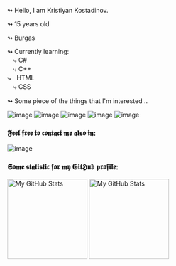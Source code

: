 ↬ Hello, I am Kristiyan Kostadinov.

↬ 15 years old

↬ Burgas

↬ Currently learning: 
<br>
ㅤ⤷ C#
<br>
ㅤ⤷ C++
<br>
 ⤷ㅤHTML
<br>
ㅤ⤷ CSS

↬ Some piece of the things that I'm interested ..

![image](https://img.shields.io/badge/Visual_Studio-5C2D91?style=for-the-badge&logo=visual%20studio&logoColor=white)
![image](https://img.shields.io/badge/C%23-239120?style=for-the-badge&logo=c-sharp&logoColor=white)
![image](https://img.shields.io/badge/.NET-512BD4?style=for-the-badge&logo=dotnet&logoColor=white)
![image](https://img.shields.io/badge/GIT-E44C30?style=for-the-badge&logo=git&logoColor=white)
![image](https://img.shields.io/badge/photo-Shoots-white?style=for-the-badge&logo=appveyor)
 
### 𝕱𝖊𝖊𝖑 𝖋𝖗𝖊𝖊 𝖙𝖔 𝖈𝖔𝖓𝖙𝖆𝖈𝖙 𝖒𝖊 𝖆𝖑𝖘𝖔 𝖎𝖓:
![image](https://img.shields.io/badge/LinkedIn-0077B5?style=for-the-badge&logo=linkedin&logoColor=white)</a>
 
### 𝕾𝖔𝖒𝖊 𝖘𝖙𝖆𝖙𝖎𝖘𝖙𝖎𝖈 𝖋𝖔𝖗 𝖒𝖞 𝕲𝖎𝖙𝕳𝖚𝖇 𝖕𝖗𝖔𝖋𝖎𝖑𝖊:
<p>
<img height="180em" alt="My GitHub Stats" src="https://github-readme-stats.vercel.app/api?username=KNKostadinov21&show_icons=true&bg_color=00000000&hide_border=true&text_color=3498db&&count_private=true" />

  <img height="180em" alt="My GitHub Stats" src="https://github-readme-stats.vercel.app/api/top-langs/?username=KNKostadinov21&langs_count=8&layout=compact&hide_border=true&bg_color=00000000&text_color=3498db&&count_private=true&include_all_commits=true" />
